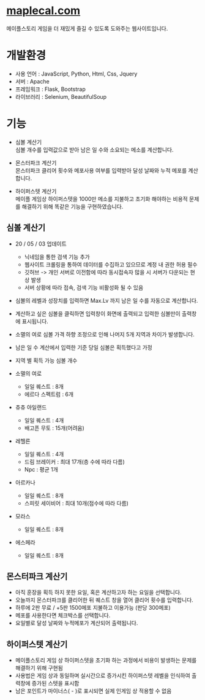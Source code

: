 # [maplecal.com](http://maplecal.com/)
메이플스토리 게임을 더 재밌게 즐길 수 있도록 도와주는 웹사이트입니다.

# 개발환경
* 사용 언어 : JavaScript, Python, Html, Css, Jquery
* 서버 : Apache
* 프레임워크 : Flask, Bootstrap
* 라이브러리 : Selenium, BeautifulSoup

# 기능
* 심볼 계산기  
심볼 개수를 입력값으로 받아 남은 일 수와 소요되는 메소를 계산합니다.

* 몬스터파크 계산기  
몬스터파크 클리어 횟수와 메포사용 여부를 입력받아 달성 날짜와 누적 메포를 계산합니다.

* 하이퍼스텟 계산기  
메이플 게임상 하이퍼스텟을 1000만 메소를 지불하고 초기화 해야하는 비용적 문제를
해결하기 위해 똑같은 기능을 구현하였습니다.

## 심볼 계산기
* 20 / 05 / 03 업데이트
	* 닉네임을 통한 검색 기능 추가
	* 웹사이트 크롤링을 통하여 데이터를 수집하고 있으므로 계정 내 권한 허용 필수
	* 깃허브 -> 개인 서버로 이전함에 따라 동시접속자 많을 시 서버가 다운되는 현상 발생
	* 서버 상황에 따라 접속, 검색 기능 비활성화 될 수 있음


* 심볼의 레벨과 성장치를 입력하면 Max.Lv 까지 남은 일 수를 자동으로 계산합니다.
* 계산하고 싶은 심볼을 클릭하면 입력창이 화면에 출력되고 입력한 심볼만이 출력창에 표시됩니다.
* 소멸의 여로 심볼 가격 하향 조정으로 인해 나머지 5개 지역과 차이가 발생합니다.
* 남은 일 수 계산에서 입력한 기준 당일 심볼은 획득했다고 가정
* 지역 별 획득 가능 심볼 개수
* 소멸의 여로
	* 일일 퀘스트 : 8개
	* 에르다 스펙트럼 : 6개
* 츄츄 아일랜드
	* 일일 퀘스트 : 4개
	* 배고픈 무토 : 15개(어려움)
* 레헬른
	* 일일 퀘스트 : 4개
	* 드림 브레이커 : 최대 17개(층 수에 따라 다름)
	* Npc : 평균 1개
* 아르카나
	* 일일 퀘스트 : 8개
	* 스피릿 세이비어 : 최대 10개(점수에 따라 다름)
* 모라스
	* 일일 퀘스트 : 8개
* 에스페라
	* 일일 퀘스트 : 8개

## 몬스터파크 계산기
* 아직 훈장을 획득 하지 못한 요일, 혹은 계산하고자 하는 요일을 선택합니다.
* 오늘까지 몬스터파크를 클리어한 뒤 퀘스트 창을 열어 클리어 횟수를 입력합니다.
* 하루에 2판 무료 / +5판 1500메포 지불하고 이용가능 (판당 300메포)
* 메포를 사용한다면 체크박스를 선택합니다.
* 요일별로 달성 날짜와 누적메포가 계산되어 출력됩니다.

## 하이퍼스텟 계산기
* 메이플스토리 게임 상 하이퍼스텟을 초기화 하는 과정에서 비용이 발생하는 문제를 해결하기 위해 구현됨
* 사용법은 게임 상과 동일하며 실시간으로 증가시킨 하이퍼스텟 레벨을 인식하여 출력창에 증가된 스텟을 표시함
* 남은 포인트가 마이너스( - )로 표시되면 실제 인게임 상 적용할 수 없음
